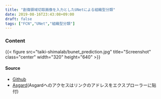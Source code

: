 ```yaml
---
title: "創傷領域切取画像を入力としたUNetによる組織型分類"
date: 2019-08-16T23:43:08+09:00
draft: false
tags: ["FCN","UNet","組織型分類"]
---
```


### Content
{{< figure src="taiki-shimalab/bunet_prediction.jpg" title="Screenshot" class="center" width="320" height="640" >}}

#### Source

- [Github](https://github.com/hrichii/dog_or_cat)
- [Asgard](<file://///asgard/usr/horiuchi/program/pro_dog_or_cat/dog_or_cat>)(Asgardへのアクセスはリンクのアドレスをエクスプローラーに貼付)
